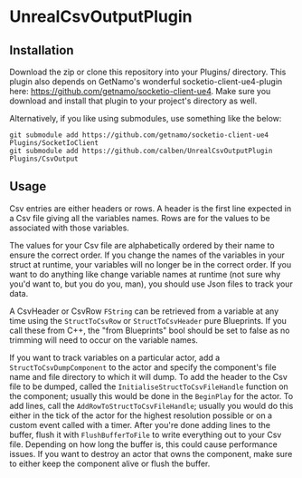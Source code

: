 # UnrealCsvOutputPlugin

## Installation

Download the zip or clone this repository into your Plugins/ directory.
This plugin also depends on GetNamo's wonderful socketio-client-ue4-plugin here: https://github.com/getnamo/socketio-client-ue4.
Make sure you download and install that plugin to your project's directory as well.

Alternatively, if you like using submodules, use something like the below:

```
git submodule add https://github.com/getnamo/socketio-client-ue4 Plugins/SocketIoClient
git submodule add https://github.com/calben/UnrealCsvOutputPlugin Plugins/CsvOutput
```

## Usage

Csv entries are either headers or rows.
A header is the first line expected in a Csv file giving all the variables names.
Rows are for the values to be associated with those variables.

The values for your Csv file are alphabetically ordered by their name to ensure the correct order.
If you change the names of the variables in your struct at runtime, your variables will no longer be in the correct order.
If you want to do anything like change variable names at runtime (not sure why you'd want to, but you do you, man), you should use Json files to track your data.

A CsvHeader or CsvRow `FString` can be retrieved from a variable at any time using the `StructToCsvRow` or `StructToCsvHeader` pure Blueprints.
If you call these from C++, the "from Blueprints" bool should be set to false as no trimming will need to occur on the variable names.

If you want to track variables on a particular actor, add a `StructToCsvDumpComponent` to the actor and specify the component's file name and file directory to which it will dump.
To add the header to the Csv file to be dumped, called the `InitialiseStructToCsvFileHandle` function on the component; usually this would be done in the `BeginPlay` for the actor.
To add lines, call the `AddRowToStructToCsvFileHandle`; usually you would do this either in the tick of the actor for the highest resolution possible or on a custom event called with a timer.
After you're done adding lines to the buffer, flush it with `FlushBufferToFile` to write everything out to your Csv file.
Depending on how long the buffer is, this could cause performance issues.
If you want to destroy an actor that owns the component, make sure to either keep the component alive or flush the buffer.
